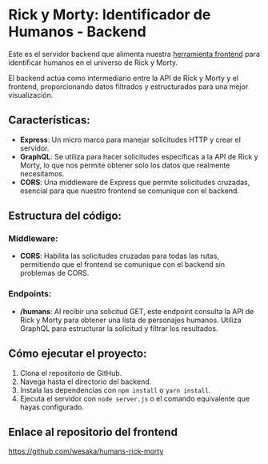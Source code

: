 # Rick y Morty: Identificador de Humanos - Backend

Este es el servidor backend que alimenta nuestra [herramienta frontend](#enlace-al-repositorio-del-frontend) para identificar humanos en el universo de Rick y Morty.

El backend actúa como intermediario entre la API de Rick y Morty y el frontend, proporcionando datos filtrados y estructurados para una mejor visualización.

## Características:

- **Express**: Un micro marco para manejar solicitudes HTTP y crear el servidor.
- **GraphQL**: Se utiliza para hacer solicitudes específicas a la API de Rick y Morty, lo que nos permite obtener solo los datos que realmente necesitamos.
- **CORS**: Una middleware de Express que permite solicitudes cruzadas, esencial para que nuestro frontend se comunique con el backend.

## Estructura del código:

### Middleware:

- **CORS**: Habilita las solicitudes cruzadas para todas las rutas, permitiendo que el frontend se comunique con el backend sin problemas de CORS.

### Endpoints:

- **/humans**: Al recibir una solicitud GET, este endpoint consulta la API de Rick y Morty para obtener una lista de personajes humanos. Utiliza GraphQL para estructurar la solicitud y filtrar los resultados.

## Cómo ejecutar el proyecto:

1. Clona el repositorio de GitHub.
2. Navega hasta el directorio del backend.
3. Instala las dependencias con `npm install` o `yarn install`.
4. Ejecuta el servidor con `node server.js` o el comando equivalente que hayas configurado.

## Enlace al repositorio del frontend
https://github.com/wesaka/humans-rick-morty
